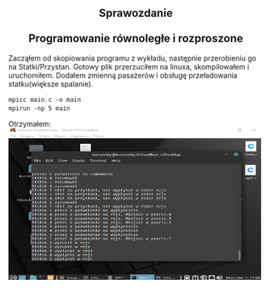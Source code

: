 <h2 align="center"><center>Sprawozdanie</center>
<br>Programowanie równoległe i rozproszone</h2>
Zacząłem od skopiowania programu z wykładu, następnie przerobieniu go na Statki/Przystan. Gotowy plik przerzuciłem na linuxa, skompilowałem i uruchomiłem.
Dodałem zmienną pasażerów i obsługę przeładowania statku(większe spalanie).

```md
mpicc main.c -o main
mpirun -np 5 main
```
Otrzymałem:
<img src="https://github.com/kurcevsky/lab7/blob/main/Zrzut%20ekranu%20(61).png?raw=true" width="500" height="300">

